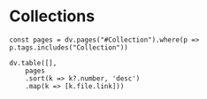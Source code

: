 # Collections

```dataviewjs
const pages = dv.pages("#Collection").where(p => p.tags.includes("Collection"))

dv.table([],
	pages
	.sort(k => k?.number, 'desc')
	.map(k => [k.file.link]))

```
